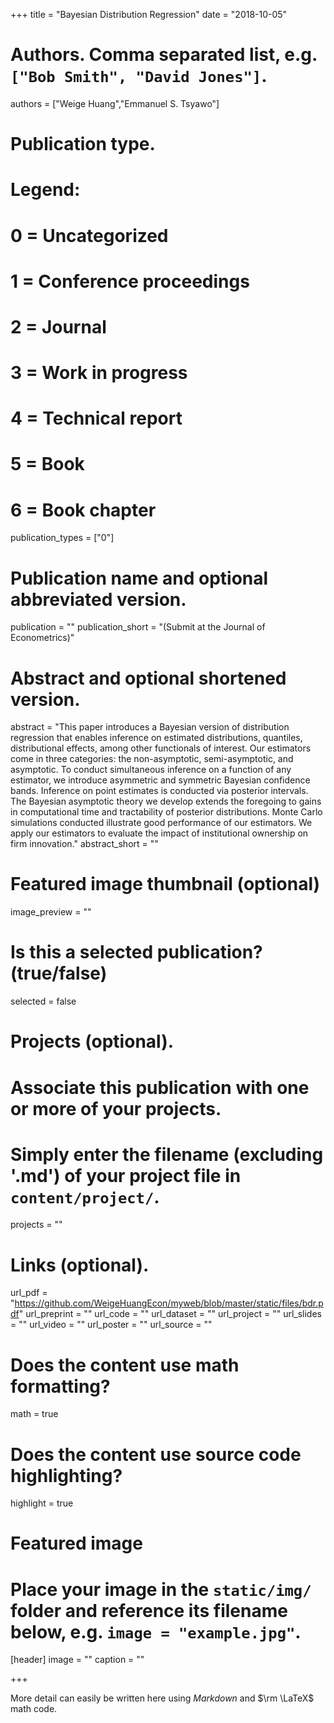 +++
title = "Bayesian Distribution Regression"
date = "2018-10-05"

# Authors. Comma separated list, e.g. `["Bob Smith", "David Jones"]`.
authors = ["Weige Huang","Emmanuel S. Tsyawo"]

# Publication type.
# Legend:
# 0 = Uncategorized
# 1 = Conference proceedings
# 2 = Journal
# 3 = Work in progress
# 4 = Technical report
# 5 = Book
# 6 = Book chapter
publication_types = ["0"]

# Publication name and optional abbreviated version.
publication = ""
publication_short = "(Submit at the Journal of Econometrics)"

# Abstract and optional shortened version.
abstract = "This paper introduces a Bayesian version of distribution regression that enables inference on estimated distributions, quantiles, distributional effects,  among other functionals of interest. Our estimators come in three categories: the non-asymptotic, semi-asymptotic, and asymptotic. To conduct simultaneous inference on a function of any estimator, we introduce asymmetric and symmetric Bayesian confidence bands. Inference on point estimates is conducted via posterior intervals. The Bayesian asymptotic theory we develop extends the foregoing to gains in computational time and tractability of posterior distributions. Monte Carlo simulations conducted illustrate good performance of our estimators. We apply our estimators to evaluate the impact of institutional ownership on firm innovation."
abstract_short = ""

# Featured image thumbnail (optional)
image_preview = ""

# Is this a selected publication? (true/false)
selected = false

# Projects (optional).
#   Associate this publication with one or more of your projects.
#   Simply enter the filename (excluding '.md') of your project file in `content/project/`.
projects = ""

# Links (optional).
url_pdf = "https://github.com/WeigeHuangEcon/myweb/blob/master/static/files/bdr.pdf"
url_preprint = ""
url_code = ""
url_dataset = ""
url_project = ""
url_slides = ""
url_video = ""
url_poster = ""
url_source = ""

# Does the content use math formatting?
math = true

# Does the content use source code highlighting?
highlight = true

# Featured image
# Place your image in the `static/img/` folder and reference its filename below, e.g. `image = "example.jpg"`.
[header]
image = ""
caption = ""

+++

More detail can easily be written here using *Markdown* and $\rm \LaTeX$ math code.
